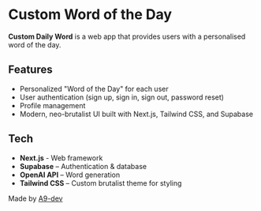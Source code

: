 # Custom Word of the Day

**Custom Daily Word** is a web app that provides users with a personalised word of the day.

## Features

- Personalized "Word of the Day" for each user
- User authentication (sign up, sign in, sign out, password reset)
- Profile management
- Modern, neo-brutalist UI built with Next.js, Tailwind CSS, and Supabase

## Tech

- **Next.js** - Web framework
- **Supabase** – Authentication & database
- **OpenAI API** – Word generation
- **Tailwind CSS** – Custom brutalist theme for styling

Made by [A9-dev](https://github.com/A9-dev)
